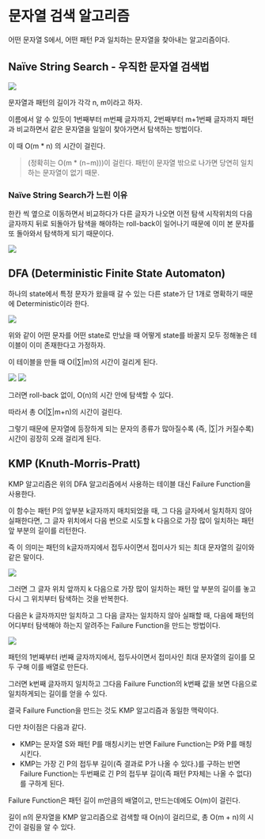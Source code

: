 # 문자열 검색 알고리즘

어떤 문자열 S에서, 어떤 패턴 P과 일치하는 문자열을 찾아내는 알고리즘이다.

## Naïve String Search - 우직한 문자열 검색법

![](https://velog.velcdn.com/images/3eung_h10n/post/71cd311a-4be7-4e8f-8485-d5b7cb148548/image.png)

문자열과 패턴의 길이가 각각 n, m이라고 하자.

이름에서 알 수 있듯이 1번째부터 m번째 글자까지, 2번째부터 m+1번째 글자까지 패턴과 비교하면서 같은 문자열을 일일이 찾아가면서 탐색하는 방법이다.

이 때 O(m \* n) 의 시간이 걸린다.

> (정확히는 O(m \* (n−m)))이 걸린다. 패턴이 문자열 밖으로 나가면 당연히 일치하는 문자열이 없기 때문.

### Naïve String Search가 느린 이유

한칸 씩 옆으로 이동하면서 비교하다가 다른 글자가 나오면 이전 탐색 시작위치의 다음 글자까지 뒤로 되돌아가 탐색을 해야하는 roll-back이 일어나기 때문에 이미 본 문자를 또 돌아와서 탐색하게 되기 때문이다.

![](https://velog.velcdn.com/images/3eung_h10n/post/743f87dc-b42a-48f5-8291-e7ea5397db83/image.png)

## DFA (Deterministic Finite State Automaton)

하나의 state에서 특정 문자가 왔을때 갈 수 있는 다른 state가 단 1개로 명확하기 때문에 Deterministic이라 한다.

![](https://velog.velcdn.com/images/3eung_h10n/post/ab244f6a-860b-4767-9d16-088402a29866/image.png)

위와 같이 어떤 문자를 어떤 state로 만났을 때 어떻게 state를 바꿀지 모두 정해놓은 테이블이 이미 존재한다고 가정하자.

이 테이블을 만들 때 O(|∑|m)의 시간이 걸리게 된다.

![](https://velog.velcdn.com/images/3eung_h10n/post/730c2e3b-b210-4262-a80e-6fd9118a4ba9/image.png)
![](https://velog.velcdn.com/images/3eung_h10n/post/817313ea-6a01-4ea9-9165-9c583623de0b/image.png)

그러면 roll-back 없이, O(n)의 시간 안에 탐색할 수 있다.

따라서 총 O(|∑|m+n)의 시간이 걸린다.

그렇기 때문에 문자열에 등장하게 되는 문자의 종류가 많아질수록 (즉, |∑|가 커질수록) 시간이 굉장히 오래 걸리게 된다.

## KMP (Knuth-Morris-Pratt)

KMP 알고리즘은 위의 DFA 알고리즘에서 사용하는 테이블 대신 Failure Function을 사용한다.

이 함수는 패턴 P의 앞부분 k글자까지 매치되었을 때, 그 다음 글자에서 일치하지 않아 실패한다면, 그 글자 위치에서 다음 번으로 시도할 k 다음으로 가장 많이 일치하는 패턴 앞 부분의 길이를 리턴한다.

즉 이 의미는 패턴의 k글자까지에서 접두사이면서 접미사가 되는 최대 문자열의 길이와 같은 말이다.

![](https://blog.kakaocdn.net/dn/cBsrw5/btrxUZVFOXf/VHWageOrYl7C6AcXedWL7k/img.png)

그러면 그 글자 위치 앞까지 k 다음으로 가장 많이 일치하는 패턴 앞 부분의 길이를 놓고 다시 그 위치부터 탐색하는 것을 반복한다.

다음은 k 글자까지만 일치하고 그 다음 글자는 일치하지 않아 실패할 때, 다음에 패턴의 어디부터 탐색해야 하는지 알려주는 Failure Function을 만드는 방법이다.

![](https://velog.velcdn.com/images%2Fhwan2da%2Fpost%2F639283d2-2441-406b-842a-11eb7f6558be%2Fimage.png)

패턴의 1번째부터 i번째 글자까지에서, 접두사이면서 접미사인 최대 문자열의 길이를 모두 구해 이를 배열로 만든다.

그러면 k번째 글자까지 일치하고 그다음 Failure Function의 k번째 값을 보면 다음으로 일치하게되는 길이를 얻을 수 있다.

결국 Failure Function을 만드는 것도 KMP 알고리즘과 동일한 맥락이다.

다만 차이점은 다음과 같다.

- KMP는 문자열 S와 패턴 P를 매칭시키는 반면 Failure Function는 P와 P를 매칭시킨다.
- KMP는 가장 긴 P의 접두부 길이(즉 결과로 P가 나올 수 있다.)를 구하는 반면 Failure Function는 두번째로 긴 P의 접두부 길이(즉 패턴 P자체는 나올 수 없다)를 구하게 된다.

Failure Function은 패턴 길이 m만큼의 배열이고, 만드는데에도 O(m)이 걸린다.

길이 n의 문자열을 KMP 알고리즘으로 검색할 때 O(n)이 걸리므로, 총 O(m + n)의 시간이 걸림을 알 수 있다.
